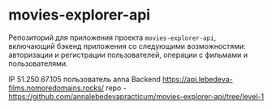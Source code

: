 # movies-explorer-api
Репозиторий для приложения проекта `movies-explorer-api`, включающий бэкенд приложения со следующими возможностями: авторизации и регистрации пользователей, операции с фильмами и пользователями. 
  

IP  51.250.67.105
пользователь anna
Backend  https://api.lebedeva-films.nomoredomains.rocks/
repo - https://github.com/annalebedevapracticum/movies-explorer-api/tree/level-1
